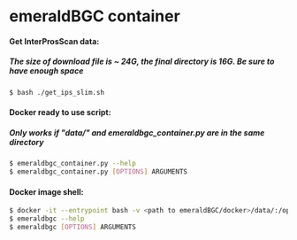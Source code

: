 # emeraldBGC container

#### Get InterProsScan data:
##### The size of download file is ~ 24G, the final directory is 16G. Be sure to have enough space
```bash
$ bash ./get_ips_slim.sh
```

#### Docker ready to use script:
##### Only works if "data/" and emeraldbgc_container.py are in the same directory
```bash
$ emeraldbgc_container.py --help
$ emeraldbgc_container.py [OPTIONS] ARGUMENTS
```

#### Docker image shell:
```bash
$ docker -it --entrypoint bash -v <path to emeraldBGC/docker>/data/:/opt/interproscan quay.io/repository/microbiome-informatics/emerald-bgc
$ emeraldbgc --help
$ emeraldbgc [OPTIONS] ARGUMENTS
```
